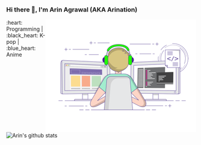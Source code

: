 ### Hi there 👋, I'm Arin Agrawal (AKA Arination)

<img align="right" alt="GIF" src="https://raw.githubusercontent.com/devSouvik/devSouvik/master/gif3.gif" width="400"/>
:heart: Programming | :black_heart: K-pop | :blue_heart: Anime



![Arin's github stats](https://github-readme-stats.vercel.app/api?username=Arination&theme=github_dark&show_icons=true&hide_border=true)
